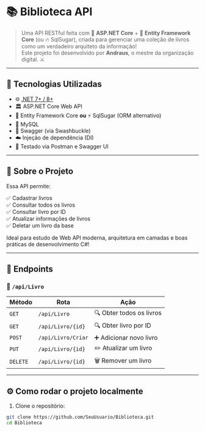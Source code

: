 # 📚 Biblioteca API

> Uma API RESTful feita com 🧠 **ASP.NET Core** + 💾 **Entity Framework Core** (ou 🔥 SqlSugar), criada para gerenciar uma coleção de livros como um verdadeiro arquiteto da informação!  
> Este projeto foi desenvolvido por **Andraus**, o mestre da organização digital. ⚔️

---

## 🚀 Tecnologias Utilizadas

- 🌐 [.NET 7+ / 8+](https://dotnet.microsoft.com/)
- 🏛️ ASP.NET Core Web API
- 🧠 Entity Framework Core **ou** ⚡ SqlSugar (ORM alternativo)
- 🐬 MySQL
- 🔧 Swagger (via Swashbuckle)
- ☁️ Injeção de dependência (DI)
- 🧪 Testado via Postman e Swagger UI

---

## 🧠 Sobre o Projeto

Essa API permite:

✅ Cadastrar livros  
✅ Consultar todos os livros  
✅ Consultar livro por ID  
✅ Atualizar informações de livros  
✅ Deletar um livro da base

Ideal para estudo de Web API moderna, arquitetura em camadas e boas práticas de desenvolvimento C#!

---

## 🔌 Endpoints

### 📖 `/api/Livro`

| Método | Rota                  | Ação                         |
|--------|-----------------------|------------------------------|
| `GET`  | `/api/Livro`          | 🔍 Obter todos os livros     |
| `GET`  | `/api/Livro/{id}`     | 🔍 Obter livro por ID        |
| `POST` | `/api/Livro/Criar`    | ➕ Adicionar novo livro      |
| `PUT`  | `/api/Livro/{id}`     | ✏️ Atualizar um livro        |
| `DELETE` | `/api/Livro/{id}`   | 🗑️ Remover um livro          |

---

## ⚙️ Como rodar o projeto localmente

1. Clone o repositório:

```bash
git clone https://github.com/SeuUsuario/Biblioteca.git
cd Biblioteca
